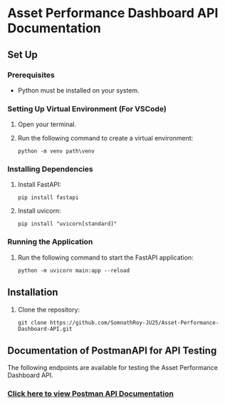 # Asset Performance Dashboard API Documentation

## Set Up

### Prerequisites
- Python must be installed on your system.

### Setting Up Virtual Environment (For VSCode)
1. Open your terminal.
2. Run the following command to create a virtual environment:

    ```
    python -m venv path\venv
    ```

### Installing Dependencies
1. Install FastAPI:

    ```
    pip install fastapi
    ```

2. Install uvicorn:

    ```
    pip install "uvicorn[standard]"
    ```

### Running the Application
1. Run the following command to start the FastAPI application:

    ```
    python -m uvicorn main:app --reload
    ```

## Installation

1. Clone the repository:

    ```
    git clone https://github.com/SomnathRoy-JU25/Asset-Performance-Dashboard-API.git
    ```

## Documentation of PostmanAPI for API Testing

The following endpoints are available for testing the Asset Performance Dashboard API.

### [Click here to view Postman API Documentation](https://documenter.getpostman.com/view/29700625/2sA2rCU2DL)
